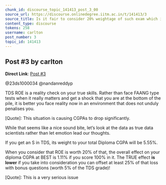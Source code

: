 ```yaml
---
chunk_id: discourse_topic_141413_post_3_00
source_url: https://discourse.onlinedegree.iitm.ac.in/t/141413/3
source_title: Is it fair to consider 20% weightage of such exam which is impossible to solve in given time (i.e. ROE)
content_type: discourse
tokens: 258
username: carlton
post_number: 3
topic_id: 141413
---
```


## Post #3 by carlton

**Direct Link**: [Post #3](https://discourse.onlinedegree.iitm.ac.in/t/141413/3)

@23ds1000034 @nandanreddyp

TDS ROE is a reality check on your true skills. Rather than face FAANG type tests when it really matters and get a shock that you are at the bottom of the pile, it is better you face reality now in an environment that does not unduly penalises you.

[Quote]: 
This situation is causing CGPAs to drop significantly.

While that seems like a nice sound bite, let’s look at the data as true data scientists rather than let emotion lead our thoughts.

If you get an S in TDS, its weight to your total Diploma CGPA will be 5.55%.

When you consider that ROE is worth 20% of that, the overall effect on your diploma CGPA at BEST is 1.11% if you score 100% in it. The TRUE effect **is lower** if you take into consideration you can offset at least 25% of that loss with bonus questions (worth 5% of the TDS grade)!

[Quote]: 
This is a very serious issue
